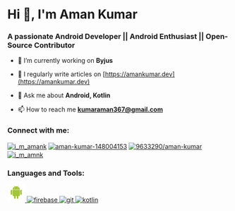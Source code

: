 <h1>Hi 👋, I'm Aman Kumar</h1>
<h3>A passionate Android Developer || Android Enthusiast || Open-Source Contributor</h3>

- 🔭 I’m currently working on **Byjus**

<!--- - 👯 I’m looking to collaborate on [BlurDialogFragment](https://github.com/amanzan/BlurDialogFragment) -->

- 📝 I regularly write articles on [https://amankumar.dev](https://amankumar.dev)

- 💬 Ask me about **Android, Kotlin**

- 📫 How to reach me **kumaraman367@gmail.com**

<h3 align="left">Connect with me:</h3>
<p align="left">
<a href="https://twitter.com/i_m_amank" target="blank"><img align="center" src="https://cdn.jsdelivr.net/npm/simple-icons@3.0.1/icons/twitter.svg" alt="i_m_amank" height="30" width="40" /></a>
<a href="https://linkedin.com/in/aman-kumar-148004153" target="blank"><img align="center" src="https://cdn.jsdelivr.net/npm/simple-icons@3.0.1/icons/linkedin.svg" alt="aman-kumar-148004153" height="30" width="40" /></a>
<a href="https://stackoverflow.com/users/9633290/aman-kumar" target="blank"><img align="center" src="https://cdn.jsdelivr.net/npm/simple-icons@3.0.1/icons/stackoverflow.svg" alt="9633290/aman-kumar" height="30" width="40" /></a>
<a href="https://instagram.com/i_m_amnk" target="blank"><img align="center" src="https://cdn.jsdelivr.net/npm/simple-icons@3.0.1/icons/instagram.svg" alt="i_m_amnk" height="30" width="40" /></a>
</p>

<h3 align="left">Languages and Tools:</h3>
<p align="left"> <a href="https://developer.android.com" target="_blank"> <img src="https://raw.githubusercontent.com/devicons/devicon/master/icons/android/android-original-wordmark.svg" alt="android" width="40" height="40"/> </a> <a href="https://firebase.google.com/" target="_blank"> <img src="https://www.vectorlogo.zone/logos/firebase/firebase-icon.svg" alt="firebase" width="40" height="40"/> </a> <a href="https://git-scm.com/" target="_blank"> <img src="https://www.vectorlogo.zone/logos/git-scm/git-scm-icon.svg" alt="git" width="40" height="40"/> </a> <a href="https://kotlinlang.org" target="_blank"> <img src="https://www.vectorlogo.zone/logos/kotlinlang/kotlinlang-icon.svg" alt="kotlin" width="40" height="40"/> </a> </p>
